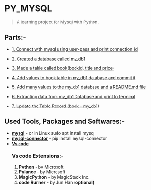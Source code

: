 # PY_MYSQL
> A learning project for Mysql with Python.


## Parts:-
 - [1. Connect with mysql using user-pass and print connection_id](https://github.com/pixiedevpraveen/py_mysql/tree/f620192a7602325ea4a1146b4490cd6c968de6b0)

 - [2. Created a database called my_db1](https://github.com/pixiedevpraveen/py_mysql/tree/77cacf4a402e1fb2939e6048a26c18d479dd9306)

 - [3. Made a table called book(bookid, title and price)](https://github.com/pixiedevpraveen/py_mysql/tree/345511da1615fb5cc9c6baab1167e9ced60dc224)

 - [4. Add values to book table in my_db1 database and commit it](https://github.com/pixiedevpraveen/py_mysql/tree/136556cfc8f58f8c33249adf7563a0be90d52396)

 - [5. Add many values to the my_db1 database and a README.md file](https://github.com/pixiedevpraveen/py_mysql/tree/b1218f43467b8c0ba977331c226d140312c5ca8a)

 - [6. Extracting data from my_db1 Database and print to terminal](https://github.com/pixiedevpraveen/py_mysql/tree/4f774a237d19b69d54a7826eeec8c1cbd9c78b99)

 - [7. Update the Table Record (book - my_db1)](https://github.com/pixiedevpraveen/py_mysql/tree/db91a550ce28304b1eec391177e4790e16c6dba9)

 ## Used Tools, Packages and Softwares:-
 - <b>[mysql](https://www.mysql.com/downloads/)</b> - or in Linux sudo apt install mysql
 - <b>[mysql-connector](https://pypi.org/project/mysql-connector/)</b> - pip install mysql-connector
 - <b>[Vs code](https://code.visualstudio.com/download)</b>
    ### Vs code Extensions:-
    1. <b>Python</b> - by Microsoft
    1. <b>Pylance</b> - by Microsoft
    3. <b>MagicPython</b> - by MagicStack Inc.
    4. <b>code Runner</b> - by Jun Han <b>(optional)</b>
